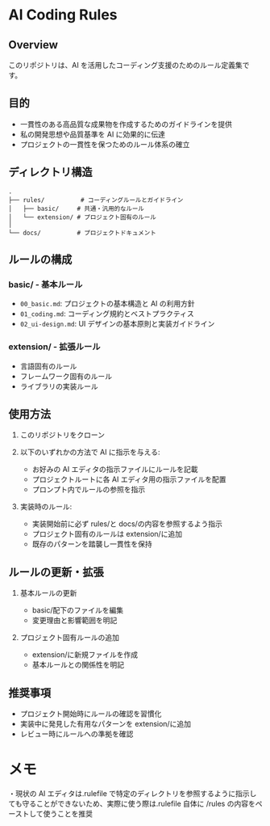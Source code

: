 # AI Coding Rules

## Overview

このリポジトリは、AI を活用したコーディング支援のためのルール定義集です。

## 目的

- 一貫性のある高品質な成果物を作成するためのガイドラインを提供
- 私の開発思想や品質基準を AI に効果的に伝達
- プロジェクトの一貫性を保つためのルール体系の確立

## ディレクトリ構造

```
.
├── rules/          # コーディングルールとガイドライン
│   ├── basic/     # 共通・汎用的なルール
│   └── extension/ # プロジェクト固有のルール
│
└── docs/          # プロジェクトドキュメント
```

## ルールの構成

### basic/ - 基本ルール

- `00_basic.md`: プロジェクトの基本構造と AI の利用方針
- `01_coding.md`: コーディング規約とベストプラクティス
- `02_ui-design.md`: UI デザインの基本原則と実装ガイドライン

### extension/ - 拡張ルール

- 言語固有のルール
- フレームワーク固有のルール
- ライブラリの実装ルール

## 使用方法

1. このリポジトリをクローン
2. 以下のいずれかの方法で AI に指示を与える:

   - お好みの AI エディタの指示ファイルにルールを記載
   - プロジェクトルートに各 AI エディタ用の指示ファイルを配置
   - プロンプト内でルールの参照を指示

3. 実装時のルール:
   - 実装開始前に必ず rules/と docs/の内容を参照するよう指示
   - プロジェクト固有のルールは extension/に追加
   - 既存のパターンを踏襲し一貫性を保持

## ルールの更新・拡張

1. 基本ルールの更新

   - basic/配下のファイルを編集
   - 変更理由と影響範囲を明記

2. プロジェクト固有ルールの追加
   - extension/に新規ファイルを作成
   - 基本ルールとの関係性を明記

## 推奨事項

- プロジェクト開始時にルールの確認を習慣化
- 実装中に発見した有用なパターンを extension/に追加
- レビュー時にルールへの準拠を確認

# メモ

・現状の AI エディタは.rulefile で特定のディレクトリを参照するように指示しても守ることができないため、実際に使う際は.rulefile 自体に
/rules の内容をペーストして使うことを推奨
